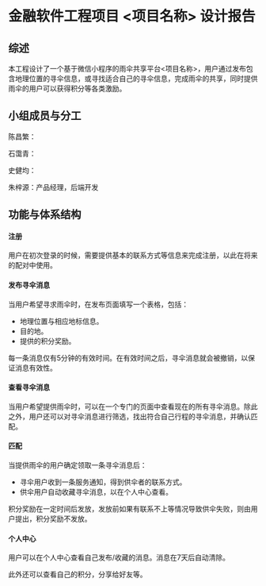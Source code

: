 # 金融软件工程项目 <项目名称> 设计报告

## 综述

本工程设计了一个基于微信小程序的雨伞共享平台<项目名称>，用户通过发布包含地理位置的寻伞信息，或寻找适合自己的寻伞信息，完成雨伞的共享，同时提供雨伞的用户可以获得积分等各类激励。

## 小组成员与分工

陈昌繁：

石霭青：

史健均：

朱梓源：产品经理，后端开发

## 功能与体系结构

#### 注册

用户在初次登录的时候，需要提供基本的联系方式等信息来完成注册，以此在将来的配对中使用。

#### 发布寻伞消息

当用户希望寻求雨伞时，在发布页面填写一个表格，包括：

* 地理位置与相应地标信息。
* 目的地。
* 提供的积分奖励。

每一条消息仅有5分钟的有效时间。在有效时间之后，寻伞消息就会被撤销，以保证消息有效性。

#### 查看寻伞消息

当用户希望提供雨伞时，可以在一个专门的页面中查看现在的所有寻伞消息。除此之外，用户还可以对寻伞消息进行筛选，找出符合自己行程的寻伞消息，并确认匹配。

#### 匹配

当提供雨伞的用户确定领取一条寻伞消息后：

* 寻伞用户收到一条服务通知，得到供伞者的联系方式。
* 供伞用户自动收藏寻伞消息，以在个人中心查看。

积分奖励在一定时间后发放，发放前如果有联系不上等情况导致供伞失败，则由用户提出，积分奖励不发放。

#### 个人中心

用户可以在个人中心查看自己发布/收藏的消息。消息在7天后自动清除。

此外还可以查看自己的积分，分享给好友等。